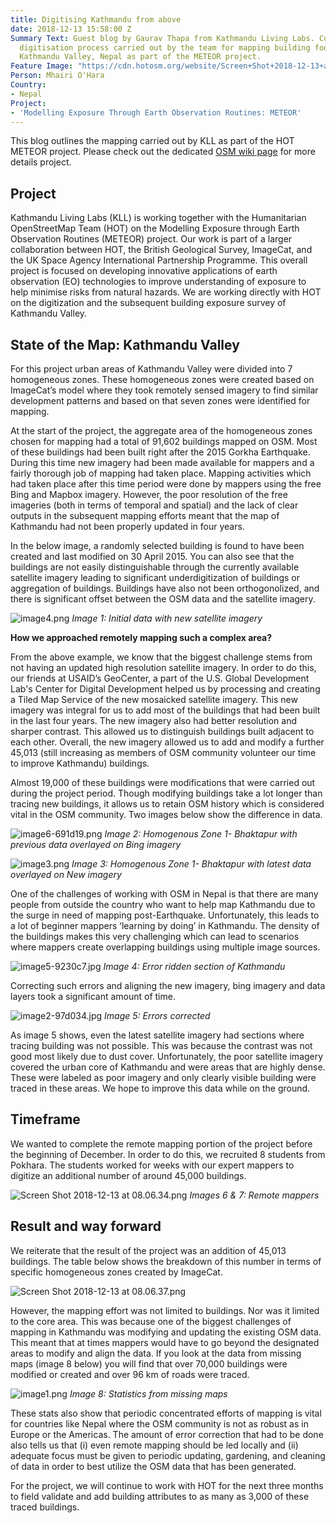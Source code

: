 ```yaml
---
title: Digitising Kathmandu from above
date: 2018-12-13 15:58:00 Z
Summary Text: Guest blog by Gaurav Thapa from Kathmandu Living Labs. Covering the
  digitisation process carried out by the team for mapping building footprints in
  Kathmandu Valley, Nepal as part of the METEOR project.
Feature Image: "https://cdn.hotosm.org/website/Screen+Shot+2018-12-13+at+08.06.34-ea3319.png"
Person: Mhairi O'Hara
Country:
- Nepal
Project:
- 'Modelling Exposure Through Earth Observation Routines: METEOR'
---
```


This blog outlines the mapping carried out by KLL as part of the HOT METEOR project. Please check out the dedicated [OSM wiki page](https://wiki.openstreetmap.org/wiki/Directed_Edits/METEOR_Digitizing_Kathmandu) for more details project.

## Project

Kathmandu Living Labs (KLL) is working together with the Humanitarian OpenStreetMap Team (HOT) on the Modelling Exposure through Earth Observation Routines (METEOR) project. Our work is part of a larger collaboration between HOT, the British Geological Survey, ImageCat, and the UK Space Agency International Partnership Programme. This overall project is focused on developing innovative applications of earth observation (EO) technologies to improve understanding of exposure to help minimise risks from natural hazards. We are working directly with HOT on the digitization and the subsequent building exposure survey of Kathmandu Valley. 

## State of the Map: Kathmandu Valley

For this project urban areas of Kathmandu Valley were divided into 7 homogeneous zones. These homogeneous zones were created based on ImageCat’s model where they took remotely sensed imagery to find similar development patterns and based on that seven zones were identified for mapping.

At the start of the project, the aggregate area of the homogeneous zones chosen for mapping had a total of 91,602 buildings mapped on OSM. Most of these buildings had been built right after the 2015 Gorkha Earthquake. During this time new imagery had been made available for mappers and a fairly thorough job of mapping had taken place. Mapping activities which had taken place after this time period were done by mappers using the free Bing and Mapbox imagery. However, the poor resolution of the free imageries (both in terms of temporal and spatial) and the lack of clear outputs in the subsequent mapping efforts meant that the map of Kathmandu had not been properly updated in four years.
 
In the below image, a randomly selected building is found to have been created and last modified on 30 April 2015. You can also see that the buildings are not easily distinguishable through the currently available satellite imagery leading to significant underdigitization of buildings or aggregation of buildings. Buildings have also not been orthogonolized, and there is significant offset between the OSM data and the satellite imagery. 


![image4.png](https://cdn.hotosm.org/website/image4.png)
*Image 1: Initial data with new satellite imagery* 


**How we approached remotely mapping such a complex area?**

From the above example, we know that the biggest challenge stems from not having an updated high resolution satellite imagery. In order to do this, our friends at USAID’s GeoCenter, a part of the U.S. Global Development Lab's Center for Digital Development helped us by processing and creating a Tiled Map Service of the new mosaicked satellite imagery. This new imagery was integral for us to add most of the buildings that had been built in the last four years. The new imagery also had better resolution and sharper contrast. This allowed us to distinguish buildings built adjacent to each other. Overall, the new imagery allowed us to add and modify a further 45,013 (still increasing as members of OSM community volunteer our time to improve Kathmandu) buildings. 

Almost 19,000 of these buildings were modifications that were carried out during the project period. Though modifying buildings take a lot longer than tracing new buildings, it allows us to retain OSM history which is considered vital in the OSM community. Two images below show the difference in data.


![image6-691d19.png](https://cdn.hotosm.org/website/image6-691d19.png)
*Image 2: Homogenous Zone 1- Bhaktapur with previous data overlayed on Bing imagery*


![image3.png](https://cdn.hotosm.org/website/image3.png)
*Image 3: Homogenous Zone 1- Bhaktapur with latest data overlayed on New imagery*

One of the challenges of working with OSM in Nepal is that there are many people from outside the country who want to help map Kathmandu due to the surge in need of mapping post-Earthquake. Unfortunately, this leads to a lot of beginner mappers ‘learning by doing’ in Kathmandu. The density of the buildings makes this very challenging which can lead to scenarios where mappers create overlapping buildings using multiple image sources.


![image5-9230c7.jpg](https://cdn.hotosm.org/website/image5-9230c7.jpg)
*Image 4: Error ridden section of Kathmandu*


Correcting such errors and aligning the new imagery, bing imagery and data layers took a significant amount of time. 

![image2-97d034.jpg](https://cdn.hotosm.org/website/image2-97d034.jpg)
*Image 5: Errors corrected*


As image 5 shows, even the latest satellite imagery had sections where tracing building was not possible. This was because the contrast was not good most likely due to dust cover. Unfortunately, the poor satellite imagery covered the urban core of Kathmandu and were areas that are highly dense. These were labeled as poor imagery and only clearly visible building were traced in these areas. We hope to improve this data while on the ground. 

## Timeframe

We wanted to complete the remote mapping portion of the project before the beginning of December. In order to do this, we recruited 8 students from Pokhara. The students worked for weeks with our expert mappers to digitize  an additional number of around 45,000 buildings. 


![Screen Shot 2018-12-13 at 08.06.34.png](https://cdn.hotosm.org/website/Screen+Shot+2018-12-13+at+08.06.34.png)
*Images 6 & 7: Remote mappers*


## Result and way forward

We reiterate that the result of the project was an addition of 45,013 buildings. The table below shows the breakdown of this number in terms of specific homogeneous zones created by ImageCat.

![Screen Shot 2018-12-13 at 08.06.37.png](https://cdn.hotosm.org/website/Screen+Shot+2018-12-13+at+08.06.37.png)

However, the mapping effort was not limited to buildings. Nor was it limited to the core area. This was because one of the biggest challenges of mapping in Kathmandu was modifying and updating the existing OSM data. This meant that at times mappers would have to go beyond the designated areas to modify and align the data. If you look at the data from missing maps (image 8 below) you will find that over 70,000 buildings were modified or created and over 96 km of roads were traced. 


![image1.png](https://cdn.hotosm.org/website/image1.png)
*Image 8: Statistics from missing maps*


These stats also show that periodic concentrated efforts of mapping is vital for countries like Nepal where the OSM community is not as robust as in Europe or the Americas. The amount of error correction that had to be done also tells us that (i) even remote mapping should be led locally and (ii) adequate focus must be given to periodic updating, gardening,  and cleaning of data in order to best utilize the OSM data that has been generated.  

For the project, we will continue to work with HOT for the next three months to field validate and add building attributes to as many as 3,000 of these traced buildings. 

